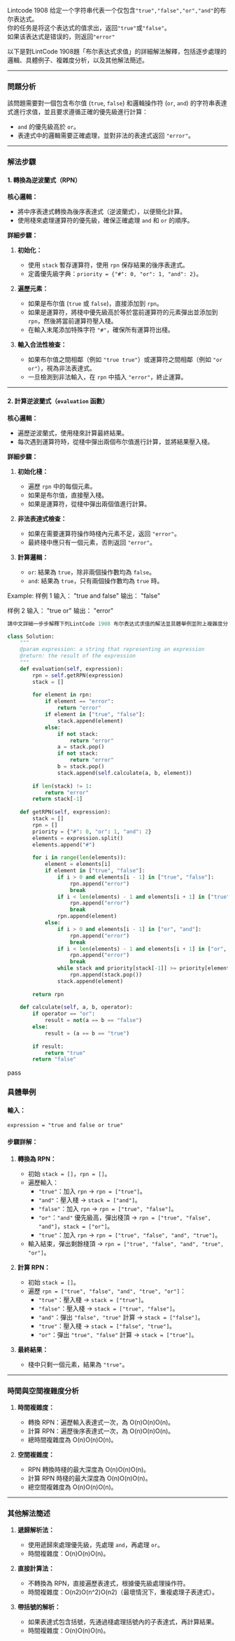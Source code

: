 Lintcode 1908
给定一个字符串代表一个仅包含`"true","false","or","and"`的布尔表达式。  
你的任务是将这个表达式的值求出，返回`"true"`或`"false"`。  
如果该表达式是错误的，则返回`"error"`

以下是對LintCode 1908題「布尔表达式求值」的詳細解法解釋，包括逐步處理的邏輯、具體例子、複雜度分析，以及其他解法簡述。

---

### **問題分析**

該問題需要對一個包含布尔值 (`true`, `false`) 和邏輯操作符 (`or`, `and`) 的字符串表達式進行求值，並且要求遵循正確的優先級進行計算：

- `and` 的優先級高於 `or`。
- 表達式中的邏輯需要正確處理，並對非法的表達式返回 `"error"`。

---

### **解法步驟**

#### **1. 轉換為逆波蘭式（RPN）**

**核心邏輯：**

- 將中序表達式轉換為後序表達式（逆波蘭式），以便簡化計算。
- 使用棧來處理運算符的優先級，確保正確處理 `and` 和 `or` 的順序。

**詳細步驟：**

1. **初始化：**
    
    - 使用 `stack` 暫存運算符，使用 `rpn` 保存結果的後序表達式。
    - 定義優先級字典：`priority = {"#": 0, "or": 1, "and": 2}`。
2. **遍歷元素：**
    
    - 如果是布尔值 (`true` 或 `false`)，直接添加到 `rpn`。
    - 如果是運算符，將棧中優先級高於等於當前運算符的元素彈出並添加到 `rpn`，然後將當前運算符壓入棧。
    - 在輸入末尾添加特殊字符 `"#"`，確保所有運算符出棧。
3. **輸入合法性檢查：**
    
    - 如果布尔值之間相鄰（例如 `"true true"`）或運算符之間相鄰（例如 `"or or"`），視為非法表達式。
    - 一旦檢測到非法輸入，在 `rpn` 中插入 `"error"`，終止運算。

---

#### **2. 計算逆波蘭式（`evaluation` 函數）**

**核心邏輯：**

- 遍歷逆波蘭式，使用棧來計算最終結果。
- 每次遇到運算符時，從棧中彈出兩個布尔值進行計算，並將結果壓入棧。

**詳細步驟：**

1. **初始化棧：**
    
    - 遍歷 `rpn` 中的每個元素。
    - 如果是布尔值，直接壓入棧。
    - 如果是運算符，從棧中彈出兩個值進行計算。
2. **非法表達式檢查：**
    
    - 如果在需要運算符操作時棧內元素不足，返回 `"error"`。
    - 最終棧中應只有一個元素，否則返回 `"error"`。
3. **計算邏輯：**
    
    - `or`: 結果為 `true`，除非兩個操作數均為 `false`。
    - `and`: 結果為 `true`，只有兩個操作數均為 `true` 時。

Example:
样例 1
输入：
"true and false"
输出：
"false"

样例 2
输入：
"true or"
输出：
"error"


```python
請中文詳細一步步解釋下列LintCode 1908 布尔表达式求值的解法並具體舉例並附上複雜度分析, 以及簡單列出其他解法.

class Solution:
    """
    @param expression: a string that representing an expression
    @return: the result of the expression
    """
    def evaluation(self, expression):
        rpn = self.getRPN(expression)
        stack = []
        
        for element in rpn:
            if element == "error":
                return "error"
            if element in ["true", "false"]:
                stack.append(element)
            else:
                if not stack:
                    return "error"
                a = stack.pop()
                if not stack:
                    return "error"
                b = stack.pop()
                stack.append(self.calculate(a, b, element))
                
        if len(stack) != 1:
            return "error"
        return stack[-1]
        
    def getRPN(self, expression):
        stack = []
        rpn = []
        priority = {"#": 0, "or": 1, "and": 2}
        elements = expression.split()
        elements.append("#")
        
        for i in range(len(elements)):
            element = elements[i]
            if element in ["true", "false"]:
                if i > 0 and elements[i - 1] in ["true", "false"]:
                    rpn.append("error")
                    break
                if i < len(elements) - 1 and elements[i + 1] in ["true", "false"]:
                    rpn.append("error")
                    break
                rpn.append(element)
            else:
                if i > 0 and elements[i - 1] in ["or", "and"]:
                    rpn.append("error")
                    break
                if i < len(elements) - 1 and elements[i + 1] in ["or", "and"]:
                    rpn.append("error")
                    break
                while stack and priority[stack[-1]] >= priority[element]:
                    rpn.append(stack.pop())
                stack.append(element)
                
        return rpn
        
    def calculate(self, a, b, operator):
        if operator == "or":
            result = not(a == b == "false")
        else:
            result = (a == b == "true")
            
        if result:
            return "true"
        return "false"
```
pass
### **具體舉例**

#### 輸入：

`expression = "true and false or true"`

#### 步驟詳解：

1. **轉換為 RPN：**
    
    - 初始 `stack = []`，`rpn = []`。
    - 遍歷輸入：
        - `"true"`：加入 `rpn` -> `rpn = ["true"]`。
        - `"and"`：壓入棧 -> `stack = ["and"]`。
        - `"false"`：加入 `rpn` -> `rpn = ["true", "false"]`。
        - `"or"`：`"and"` 優先級高，彈出棧頂 -> `rpn = ["true", "false", "and"]`，`stack = ["or"]`。
        - `"true"`：加入 `rpn` -> `rpn = ["true", "false", "and", "true"]`。
    - 輸入結束，彈出剩餘棧頂 -> `rpn = ["true", "false", "and", "true", "or"]`。
2. **計算 RPN：**
    
    - 初始 `stack = []`。
    - 遍歷 `rpn = ["true", "false", "and", "true", "or"]`：
        - `"true"`：壓入棧 -> `stack = ["true"]`。
        - `"false"`：壓入棧 -> `stack = ["true", "false"]`。
        - `"and"`：彈出 `"false", "true"` 計算 -> `stack = ["false"]`。
        - `"true"`：壓入棧 -> `stack = ["false", "true"]`。
        - `"or"`：彈出 `"true", "false"` 計算 -> `stack = ["true"]`。
3. **最終結果：**
    
    - 棧中只剩一個元素，結果為 `"true"`。

---

### **時間與空間複雜度分析**

1. **時間複雜度：**
    
    - 轉換 RPN：遍歷輸入表達式一次，為 O(n)O(n)O(n)。
    - 計算 RPN：遍歷後序表達式一次，為 O(n)O(n)O(n)。
    - 總時間複雜度為 O(n)O(n)O(n)。
2. **空間複雜度：**
    
    - RPN 轉換時棧的最大深度為 O(n)O(n)O(n)。
    - 計算 RPN 時棧的最大深度為 O(n)O(n)O(n)。
    - 總空間複雜度為 O(n)O(n)O(n)。

---

### **其他解法簡述**

1. **遞歸解析法：**
    
    - 使用遞歸來處理優先級，先處理 `and`，再處理 `or`。
    - 時間複雜度：O(n)O(n)O(n)。
2. **直接計算法：**
    
    - 不轉換為 RPN，直接遍歷表達式，根據優先級處理操作符。
    - 時間複雜度：O(n2)O(n^2)O(n2)（最壞情況下，重複處理子表達式）。
3. **帶括號的解析：**
    
    - 如果表達式包含括號，先通過棧處理括號內的子表達式，再計算結果。
    - 時間複雜度：O(n)O(n)O(n)。

